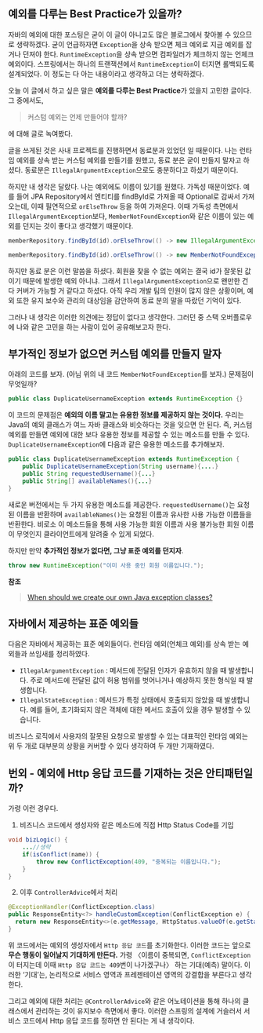 ## 예외를 다루는 Best Practice가 있을까?
자바의 예외에 대한 포스팅은 굳이 이 글이 아니고도 많은 블로그에서 찾아볼 수 있으므로 생략하겠다. 굳이 언급하자면 `Exception`을 상속 받으면 체크 예외로 지금 예외를 잡거나 던져야 한다. `RuntimeException`을 상속 받으면 컴파일러가 체크하지 않는 언체크 예외이다. 스프링에서는 하나의 트랜잭션에서 `RuntimeException`이 터지면 롤백되도록 설계되었다. 이 정도는 다 아는 내용이라고 생각하고 더는 생략하겠다.

오늘 이 글에서 하고 싶은 말은 **예외를 다루는 Best Practice**가 있을지 고민한 글이다.
그 중에서도,
> 커스텀 예외는 언제 만들어야 할까?

에 대해 글로 녹여봤다.

글을 쓰게된 것은 사내 프로젝트를 진행하면서 동료분과 있었던 일 때문이다. 나는 런타임 예외를 상속 받는 커스텀 예외를 만들기를 원했고, 동료 분은 굳이 만들지 말자고 하셨다. 동료분은 `IllegalArgumentException`으로도 충분하다고 하셨기 때문이다.  

하지만 내 생각은 달랐다. 나는 예외에도 이름이 있기를 원했다. 가독성 때문이었다. 예를 들어 JPA Repository에서 엔티티를 findById로 가져올 때 Optional로 감싸서 가져오는데, 이때 필연적으로 `orElseThrow` 등을 하여 가져온다. 이때 가독성 측면에서 `IllegalArgumentException`보다, `MemberNotFoundException`와 같은 이름이 있는 예외를 던지는 것이 좋다고 생각했기 때문이다.

```java
memberRepository.findById(id).orElseThrow(() -> new IllegalArgumentException("회원을 찾을 수 없습니다."));

memberRepository.findById(id).orElseThrow(() -> new MemberNotFoundException("회원을 찾을 수 없습니다."));
```

하지만 동료 분은 이런 말씀을 하셨다.
회원을 찾을 수 없는 예외는 결국 id가 잘못된 값이기 때문에 발생한 예외 아니냐. 그래서 `IllegalArgumentException`으로 왠만한 건 다 커버가 가능할 거 같다고 하셨다. 아직 우리 개발 팀의 인원이 많지 않은 상황이며, 예외 또한 유지 보수와 관리의 대상임을 감안하여 동료 분의 말을 따랐던 기억이 있다.

그러나 내 생각은 이러한 의견에는 정답이 없다고 생각한다. 그러던 중 스택 오버플로우에 나와 같은 고민을 하는 사람이 있어 공유해보고자 한다.

## 부가적인 정보가 없으면 커스텀 예외를 만들지 말자

아래의 코드를 보자. (아님 위의 내 코드 `MemberNotFoundException`를 보자.) 문제점이 무엇일까?
```java
public class DuplicateUsernameException extends RuntimeException {}
```
이 코드의 문제점은 **예외의 이름 말고는 유용한 정보를 제공하지 않는 것이다.** 우리는 Java의 예외 클래스가 여느 자바 클래스와 비슷하다는 것을 잊으면 안 된다. 즉, 커스텀 예외를 만들면 예외에 대한 보다 유용한 정보를 제공할 수 있는 메소드를 만들 수 있다. `DuplicateUsernameException`에 다음과 같은 유용한 메소드를 추가해보자.

```java
public class DuplicateUsernameException extends RuntimeException {
    public DuplicateUsernameException(String username){....}
    public String requestedUsername(){...}
    public String[] availableNames(){...}
}
```
새로운 버전에서는 두 가지 유용한 메소드를 제공한다. `requestedUsername()`는 요청된 이름을 반환하며 
`availableNames()`는 요청된 이름과 유사한 사용 가능한 이름들을 반환한다. 비로소 이 메소드들을 통해 사용 가능한 회원 이름과 사용 불가능한 회원 이름이 무엇인지 클라이언트에게 알려줄 수 있게 되었다. 

하지만 만약 **추가적인 정보가 없다면, 그냥 표준 예외를 던지자**.
```java
throw new RuntimeException("이미 사용 중인 회원 이름입니다.");
```

**참조**
> <a href='https://stackoverflow.com/questions/22698584/when-should-we-create-our-own-java-exception-classes' target='_blank'>When should we create our own Java exception classes?</a>

## 자바에서 제공하는 표준 예외들
다음은 자바에서 제공하는 표준 예외들이다. 런타임 예외(언체크 예외)를 상속 받는 예외들과 쓰임새를 정리하였다.
- `IllegalArgumentException` : 메서드에 전달된 인자가 유효하지 않을 때 발생합니다. 주로 메서드에 전달된 값이 허용 범위를 벗어나거나 예상하지 못한 형식일 때 발생합니다.
- `IllegalStateException` : 메서드가 특정 상태에서 호출되지 않았을 때 발생합니다. 예를 들어, 초기화되지 않은 객체에 대한 메서드 호출이 있을 경우 발생할 수 있습니다.

비즈니스 로직에서 사용자의 잘못된 요청으로 발생할 수 있는 대표적인 런타임 예외는 위 두 개로 대부분의 상황을 커버할 수 있다 생각하여 두 개만 기재하였다.

## 번외 - 예외에 Http 응답 코드를 기재하는 것은 안티패턴일까?
가령 이런 경우다.
1. 비즈니스 코드에서 생성자와 같은 메소드에 직접 Http Status Code를 기입
```java
void bizLogic() {
	...//생략
	if(isConflict(name)) {
		throw new ConflictException(409, "중복되는 이름입니다.");
	}
}
```
2. 이후 `ControllerAdvice`에서 처리
```java
@ExceptionHandler(ConflictException.class)
public ResponseEntity<?> handleCustomException(ConflictException e) {
  return new ResponseEntity<>(e.getMessage, HttpStatus.valueOf(e.getStatus()));
}
```

위 코드에서는 예외의 생성자에서 `Http 응답 코드`를 초기화한다. 이러한 코드는 앞으로 **무슨 행동이 일어날지 기대하게 만든다.** 가령 〈이름이 중복되면, `ConflictException`이 터지는데 이때 `Http 응답 코드는 409`번이 나가겠구나〉 하는 기대(예측) 말이다. 이러한 ‘기대’는, 논리적으로 서비스 영역과 프레젠테이션 영역의 강결합을 부른다고 생각한다.

그리고 예외에 대한 처리는 `@ControllerAdvice`와 같은 어노테이션을 통해 하나의 클래스에서 관리하는 것이 유지보수 측면에서 좋다. 이러한 스프링의 설계에 거슬러서 서비스 코드에서 Http 응답 코드를 정하면 안 된다는 게 내 생각이다.